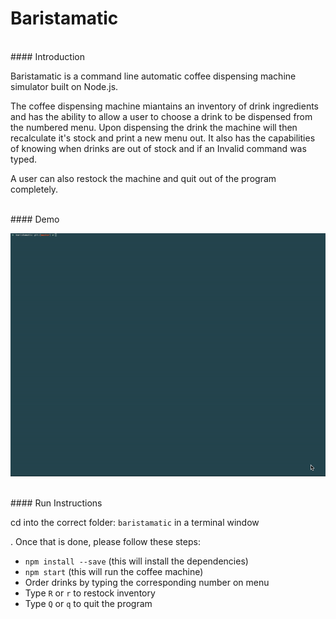 # Baristamatic 

<br />
#### Introduction

Baristamatic is a command line automatic coffee dispensing machine simulator built on Node.js.

The coffee dispensing machine miantains an inventory of drink ingredients and has the ability to allow a user to choose a drink to be dispensed from the numbered menu. Upon dispensing the drink the machine will then recalculate it's stock and print a new menu out. It also has the capabilities of knowing when drinks are out of stock and if an Invalid command was typed.

A user can also restock the machine and quit out of the program completely.


<br />
#### Demo

![Alt Text](https://github.com/luksta1/baristamatic/blob/master/baristamatic-demo.gif)

<br />
#### Run Instructions

cd into the correct folder: `baristamatic` in a terminal window

. Once that is done, please follow these steps:
- `npm install --save` (this will install the dependencies)
- `npm start` (this will run the coffee machine)
- Order drinks by typing the corresponding number on menu
- Type `R` or `r` to restock inventory
- Type `Q` or `q` to quit the program

